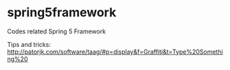 # spring5framework
Codes related Spring 5 Framework

Tips and tricks: http://patorjk.com/software/taag/#p=display&f=Graffiti&t=Type%20Something%20